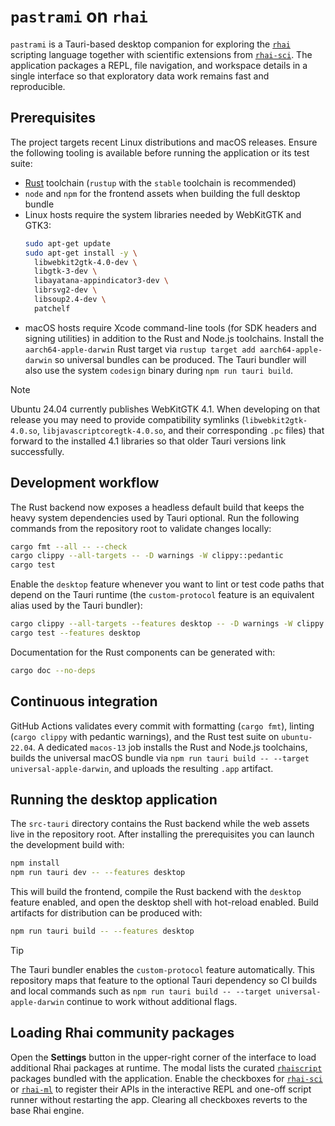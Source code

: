 # `pastrami` on `rhai`

`pastrami` is a Tauri-based desktop companion for exploring the [`rhai`](https://rhai.rs/) scripting language together with
scientific extensions from [`rhai-sci`](https://github.com/alexheretic/rhai-sci). The application packages a REPL, file
navigation, and workspace details in a single interface so that exploratory data work remains fast and reproducible.

## Prerequisites

The project targets recent Linux distributions and macOS releases. Ensure the following tooling is available before running
the application or its test suite:

- [Rust](https://www.rust-lang.org/tools/install) toolchain (`rustup` with the `stable` toolchain is recommended)
- `node` and `npm` for the frontend assets when building the full desktop bundle
- Linux hosts require the system libraries needed by WebKitGTK and GTK3:
  ```bash
  sudo apt-get update
  sudo apt-get install -y \
    libwebkit2gtk-4.0-dev \
    libgtk-3-dev \
    libayatana-appindicator3-dev \
    librsvg2-dev \
    libsoup2.4-dev \
    patchelf
  ```
- macOS hosts require Xcode command-line tools (for SDK headers and signing utilities) in addition to the Rust and Node.js
  toolchains. Install the `aarch64-apple-darwin` Rust target via `rustup target add aarch64-apple-darwin` so universal bundles
  can be produced. The Tauri bundler will also use the system `codesign` binary during `npm run tauri build`.

> [!NOTE]
> Ubuntu 24.04 currently publishes WebKitGTK 4.1. When developing on that release you may need to provide compatibility
> symlinks (`libwebkit2gtk-4.0.so`, `libjavascriptcoregtk-4.0.so`, and their corresponding `.pc` files) that forward to the
> installed 4.1 libraries so that older Tauri versions link successfully.

## Development workflow

The Rust backend now exposes a headless default build that keeps the heavy
system dependencies used by Tauri optional. Run the following commands from the
repository root to validate changes locally:

```bash
cargo fmt --all -- --check
cargo clippy --all-targets -- -D warnings -W clippy::pedantic
cargo test
```

Enable the `desktop` feature whenever you want to lint or test code paths that
depend on the Tauri runtime (the `custom-protocol` feature is an equivalent
alias used by the Tauri bundler):

```bash
cargo clippy --all-targets --features desktop -- -D warnings -W clippy::pedantic
cargo test --features desktop
```

Documentation for the Rust components can be generated with:

```bash
cargo doc --no-deps
```

## Continuous integration

GitHub Actions validates every commit with formatting (`cargo fmt`), linting (`cargo clippy` with pedantic warnings), and the
Rust test suite on `ubuntu-22.04`. A dedicated `macos-13` job installs the Rust and Node.js toolchains, builds the universal
macOS bundle via `npm run tauri build -- --target universal-apple-darwin`, and uploads the resulting `.app` artifact.

## Running the desktop application

The `src-tauri` directory contains the Rust backend while the web assets live in the repository root. After installing the
prerequisites you can launch the development build with:

```bash
npm install
npm run tauri dev -- --features desktop
```

This will build the frontend, compile the Rust backend with the `desktop`
feature enabled, and open the desktop shell with hot-reload enabled. Build
artifacts for distribution can be produced with:

```bash
npm run tauri build -- --features desktop
```

> [!TIP]
> The Tauri bundler enables the `custom-protocol` feature automatically. This
> repository maps that feature to the optional Tauri dependency so CI builds and
> local commands such as `npm run tauri build -- --target universal-apple-darwin`
> continue to work without additional flags.

## Loading Rhai community packages

Open the **Settings** button in the upper-right corner of the interface to load additional Rhai packages at runtime. The
modal lists the curated [`rhaiscript`](https://github.com/orgs/rhaiscript/repositories?type=all) packages bundled with the
application. Enable the checkboxes for [`rhai-sci`](https://github.com/rhaiscript/rhai-sci) or
[`rhai-ml`](https://github.com/rhaiscript/rhai-ml) to register their APIs in the interactive REPL and one-off script runner
without restarting the app. Clearing all checkboxes reverts to the base Rhai engine.
